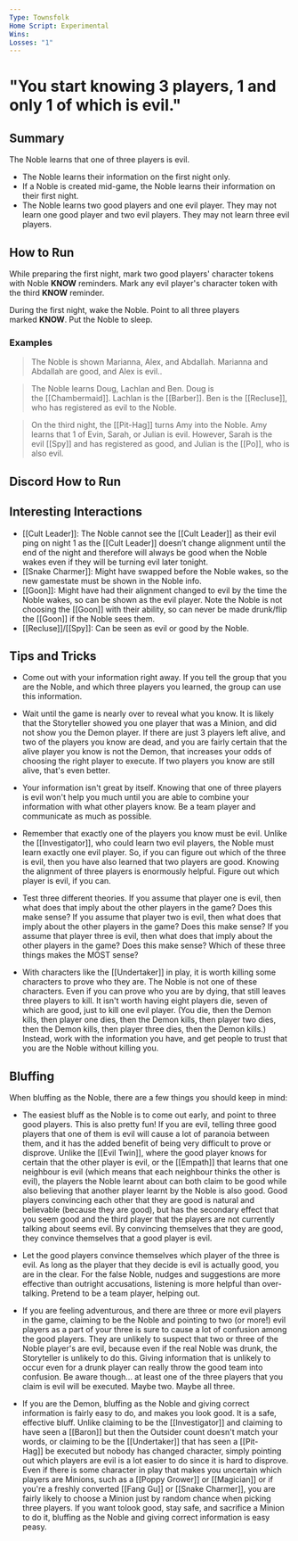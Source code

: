 ```yaml
---
Type: Townsfolk
Home Script: Experimental
Wins: 
Losses: "1"
---
```

# "You start knowing 3 players, 1 and only 1 of which is evil."

## Summary
The Noble learns that one of three players is evil.

- The Noble learns their information on the first night only.
- If a Noble is created mid-game, the Noble learns their information on their first night.
- The Noble learns two good players and one evil player. They may not learn one good player and two evil players. They may not learn three evil players.
## How to Run
While preparing the first night, mark two good players' character tokens with Noble **KNOW** reminders. Mark any evil player's character token with the third **KNOW** reminder.

During the first night, wake the Noble. Point to all three players marked **KNOW**. Put the Noble to sleep.
### Examples
>The Noble is shown Marianna, Alex, and Abdallah. Marianna and Abdallah are good, and Alex is evil..

>The Noble learns Doug, Lachlan and Ben. Doug is the [[Chambermaid]]. Lachlan is the [[Barber]]. Ben is the [[Recluse]], who has registered as evil to the Noble.

>On the third night, the [[Pit-Hag]] turns Amy into the Noble. Amy learns that 1 of Evin, Sarah, or Julian is evil. However, Sarah is the evil [[Spy]] and has registered as good, and Julian is the [[Po]], who is also evil.

## Discord How to Run


## Interesting Interactions
- [[Cult Leader]]: The Noble cannot see the [[Cult Leader]] as their evil ping on night 1 as the [[Cult Leader]] doesn’t change alignment until the end of the night and therefore will always be good when the Noble wakes even if they will be turning evil later tonight. 
- [[Snake Charmer]]: Might have swapped before the Noble wakes, so the new gamestate must be shown in the Noble info. 
- [[Goon]]: Might have had their alignment changed to evil by the time the Noble wakes, so can be shown as the evil player. Note the Noble is not choosing the [[Goon]] with their ability, so can never be made drunk/flip the [[Goon]] if the Noble sees them. 
- [[Recluse]]/[[Spy]]: Can be seen as evil or good by the Noble.

## Tips and Tricks
- Come out with your information right away. If you tell the group that you are the Noble, and which three players you learned, the group can use this information.

- Wait until the game is nearly over to reveal what you know. It is likely that the Storyteller showed you one player that was a Minion, and did not show you the Demon player. If there are just 3 players left alive, and two of the players you know are dead, and you are fairly certain that the alive player you know is not the Demon, that increases your odds of choosing the right player to execute. If two players you know are still alive, that's even better.

- Your information isn't great by itself. Knowing that one of three players is evil won't help you much until you are able to combine your information with what other players know. Be a team player and communicate as much as possible.

- Remember that exactly one of the players you know must be evil. Unlike the [[Investigator]], who could learn two evil players, the Noble must learn exactly one evil player. So, if you can figure out which of the three is evil, then you have also learned that two players are good. Knowing the alignment of three players is enormously helpful. Figure out which player is evil, if you can.

- Test three different theories. If you assume that player one is evil, then what does that imply about the other players in the game? Does this make sense? If you assume that player two is evil, then what does that imply about the other players in the game? Does this make sense? If you assume that player three is evil, then what does that imply about the other players in the game? Does this make sense? Which of these three things makes the MOST sense?

- With characters like the [[Undertaker]] in play, it is worth killing some characters to prove who they are. The Noble is not one of these characters. Even if you can prove who you are by dying, that still leaves three players to kill. It isn't worth having eight players die, seven of which are good, just to kill one evil player. (You die, then the Demon kills, then player one dies, then the Demon kills, then player two dies, then the Demon kills, then player three dies, then the Demon kills.) Instead, work with the information you have, and get people to trust that you are the Noble without killing you.

## Bluffing
When bluffing as the Noble, there are a few things you should keep in mind:

- The easiest bluff as the Noble is to come out early, and point to three good players. This is also pretty fun! If you are evil, telling three good players that one of them is evil will cause a lot of paranoia between them, and it has the added benefit of being very difficult to prove or disprove. Unlike the [[Evil Twin]], where the good player knows for certain that the other player is evil, or the [[Empath]] that learns that one neighbour is evil (which means that each neighbour thinks the other is evil), the players the Noble learnt about can both claim to be good while also believing that another player learnt by the Noble is also good. Good players convincing each other that they are good is natural and believable (because they are good), but has the secondary effect that you seem good and the third player that the players are not currently talking about seems evil. By convincing themselves that they are good, they convince themselves that a good player is evil.

- Let the good players convince themselves which player of the three is evil. As long as the player that they decide is evil is actually good, you are in the clear. For the false Noble, nudges and suggestions are more effective than outright accusations, listening is more helpful than over-talking. Pretend to be a team player, helping out.

- If you are feeling adventurous, and there are three or more evil players in the game, claiming to be the Noble and pointing to two (or more!) evil players as a part of your three is sure to cause a lot of confusion among the good players. They are unlikely to suspect that two or three of the Noble player's are evil, because even if the real Noble was drunk, the Storyteller is unlikely to do this. Giving information that is unlikely to occur even for a drunk player can really throw the good team into confusion. Be aware though... at least one of the three players that you claim is evil will be executed. Maybe two. Maybe all three.

- If you are the Demon, bluffing as the Noble and giving correct information is fairly easy to do, and makes you look good. It is a safe, effective bluff. Unlike claiming to be the [[Investigator]] and claiming to have seen a [[Baron]] but then the Outsider count doesn't match your words, or claiming to be the [[Undertaker]] that has seen a [[Pit-Hag]] be executed but nobody has changed character, simply pointing out which players are evil is a lot easier to do since it is hard to disprove. Even if there is some character in play that makes you uncertain which players are Minions, such as a [[Poppy Grower]] or [[Magician]] or if you're a freshly converted [[Fang Gu]] or [[Snake Charmer]], you are fairly likely to choose a Minion just by random chance when picking three players. If you want tolook good, stay safe, and sacrifice a Minion to do it, bluffing as the Noble and giving correct information is easy peasy.
